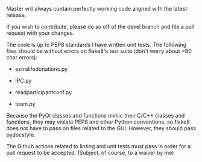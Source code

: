 Master will always contain perfectly working code aligned with the latest release.

If you wish to contribute, please do so off of the devel branch and file a pull request with your changes.

The code is up to PEP8 standards I have written unit tests. The following files should be without errors on flake8's test suite (don't worry about >80 char errors):

- extralifedonations.py

- IPC.py

- readparticipantconf.py

- team.py

Because the PyQt classes and functions mimic their C/C++ classes and functions, they may violate PEP8 and other Python conventions, so flake8 does not have to pass on files related to the GUI. However, they should pass pydocstyle.

The Github actions related to linting and unit tests must pass in order for a pull request to be accepted. (Subject, of course, to a waiver by me)
